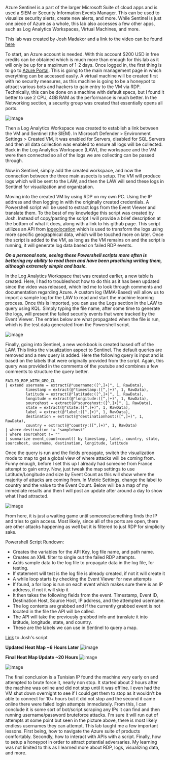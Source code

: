 Azure Sentinel is a part of the larger Microsoft Suite of cloud apps and is used a SIEM or Security Information Events Manager. This can be used to visualize security alerts, create new alerts, and more. 
While Sentinel is just one piece of Azure as a whole, this lab also accesses a few other apps, such as Log Analytics Workspaces, Virtual Machines, and more. 

This lab was created by Josh Madakor and a link to the video can be found [here](https://www.youtube.com/watch?v=RoZeVbbZ0o0)

To start, an Azure account is needed. With this account $200 USD in free credits can be obtained which is much more than enough for this lab as it will only be up for a maximum of 1-2 days.
Once logged in, the first thing is to go to [Azure Portal](https://www.portal.azure.com). This is going to the main management page in which everything can be accessed easily. A virtual machine will be created
first with no security measures, as this machine is going to be a honeypot to attract various bots and hackers to gain entry to the VM via RDP. Technically, this can be done on a machine with default specs, 
but I found it better to use 2 CPU, 4GB RAM as the performance is much better. In the Networking section, a security group was created that essentially opens all ports. 

![image](https://github.com/JMacPort/Azure-Sentinel/assets/145376972/2edd1db3-025b-4844-88a5-abfa80e4b839)

Then a Log Analytics Workspace was created to establish a link between the VM and Sentinel (the SIEM). In Microsoft Defender > Environment Settings > Created VM, it was enabled for Servers, disabled for SQL
Servers and then all data collection was enabled to ensure all logs will be collected. Back in the Log Analytics Workspace (LAW), the workspace and the VM were then connected so all of the logs we are collecting can be passed through.

Now in Sentinel, simply add the created workspace, and now the connection between the three main aspects is setup. The VM will produce logs which will be sent to the LAW, and then the LAW will send these logs 
in Sentinel for visualization and organization. 

Moving into the created VM by using RDP on my own PC. Using the IP address and then logging in with the originally created credentials. A Powershell script will be used to extract logs from the Event Viewer
and translate them. To the best of my knowledge this script was created by Josh. Instead of copy/pasting the script I will provide a brief description at the bottom of what it does, along with a link to his github page. This script utilizes 
an API from [ipgeolocation](https://www.ipgeolocation.com) which is used to transform the logs using more specific geographical data, which will be touched more on later. Once the script is added to the VM, as long
as the VM remains on and the script is running, it will generate log data based on failed RDP events.

***On a personal note, seeing these Powershell scripts more often is bettering my ability to read them and have been practicing writing them, although extremely simple and basic.*** 

In the Log Analytics Workspace that was created earlier, a new table is created. Here, I had to troubleshoot how to do this as it has been updated since the video was released, which led me to look through comments
and documentation regarding Azure. A custom log (MMA-Based) will allow us to import a sample log for the LAW to read and start the machine learning process. Once this is imported, you can use the Logs section in the LAW 
to query using KQL. Simply typing the file name, after some time to generate the logs, will present the failed security events that were tracked by the Event Viewer. The entries below are what propagated when the file is run, 
which is the test data generated from the Powershell script.

![image](https://github.com/JMacPort/Azure-Sentinel/assets/145376972/e82b526a-196d-4ae6-b5a6-ad8d4360ed79)

Finally, going into Sentinel, a new workbook is created based off of the LAW. This links the visualization aspect to Sentinel. The default queries are removed and a new query is added. Here the following query is input and
is based on the labels that were originally provided from the script. Again, this query was provided in the comments of the youtube and combines a few comments to structure the query better.
```
FAILED_RDP_WITH_GEO_CL 
| extend username = extract(@"username:([^,]+)", 1, RawData),
         timestamp = extract(@"timestamp:([^,]+)", 1, RawData),
         latitude = extract(@"latitude:([^,]+)", 1, RawData),
         longitude = extract(@"longitude:([^,]+)", 1, RawData),
         sourcehost = extract(@"sourcehost:([^,]+)", 1, RawData),
         state = extract(@"state:([^,]+)", 1, RawData),
         label = extract(@"label:([^,]+)", 1, RawData),
         destination = extract(@"destinationhost:([^,]+)", 1, RawData),
         country = extract(@"country:([^,]+)", 1, RawData)
| where destination != "samplehost"
| where sourcehost != ""
| summarize event_count=count() by timestamp, label, country, state, sourcehost, username, destination, longitude, latitude
```
Once the query is run and the fields propagate, switch the visualization mode to map to get a global view of where attacks will be coming from. Funny enough, before I set this up I already had someone from France attempt to gain entry.
Now, just tweak the map settings to use Latitude/Longitude and size by Event Count as this will show where the majority of attacks are coming from. In Metric Settings, change the label to country and the value to the Event Count. Below will
be a map of my immediate results and then I will post an update after around a day to show what I had attracted. 

![image](https://github.com/JMacPort/Azure-Sentinel/assets/145376972/f9274535-cc78-4fdc-91eb-d9438b69adde)

From here, it is just a waiting game until someone/something finds the IP and tries to gain access. Most likely, since all of the ports are open, there are other attacks happening as well but it is filtered to just RDP for simplicity sake. 

Powershell Script Rundown:
- Creates the variables for the API Key, log file name, and path name.
- Creates an XML filter to single out the failed RDP attempts.
- Adds sample data to the log file to propagate data in the log file, for testing.
- If statement will test is the log file is already created, if not it will create it
- A while loop starts by checking the Event Viewer for new attempts
- If found, a for loop is run on each event which makes sure there is an IP address, if not it will skip it
- It then takes the following fields from the event. Timestamp, Event ID, Destination Host, Source Host, IP address, and the attempted username.
- The log contents are grabbed and if the currently grabbed event is not located in the file the API will be called.
- The API will take the previously grabbed info and translate it into latitude, longitude, state, and country.
- These are the labels we can use in Sentinel to query a map. 

[Link](https://github.com/joshmadakor1/Sentinel-Lab/blob/main/Custom_Security_Log_Exporter.ps1) to Josh's script


**Updated Heat Map ~6 Hours Later**
![image](https://github.com/JMacPort/Azure-Sentinel/assets/145376972/59aaa8c4-13a4-40cd-aabe-f09c06885d6a)

**Final Heat Map Update ~20 Hours**
![image](https://github.com/JMacPort/Azure-Sentinel/assets/145376972/deee30c6-8dde-4350-ad2b-43ad53f2665a)

![image](https://github.com/JMacPort/Azure-Sentinel/assets/145376972/13dfbd5a-6d7c-4fe2-96e3-25144c741d77)

The final conclusion is a Tunisian IP found the machine very early on and attempted to brute force it, nearly non stop. It started about 2 hours after the machine was online and did not stop until it was offline. I even had the VM shut down overnight
to see if I could get them to stop as it wouldn't be able to connect for 10+ hours but it did not stop and the second it came online there were failed login attempts immediately. From this, I can conclude it is some sort of bot/script
scraping any IPs it can find and then running username/password bruteforce attacks. I'm sure it will run out of attempts at some point but seen in the picture above, there is most likely endless usernames they can attempt. This lab taught me a few important lessons.
First being, how to navigate the Azure suite of products comfortably. Secondly, how to interact with APIs with a script. Finally, how to setup a honeypot in order to attract potential adversaries. My learning was not limited to this as I learned more about RDP,
logs, visualizing data, and more.
















